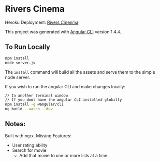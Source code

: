 # Rivers Cinema

Heroku Deployment: [Rivers Cinenma](https://rivers-cinema.herokuapp.com/app)

This project was generated with [Angular CLI](https://github.com/angular/angular-cli) version 1.4.4.

## To Run Locally
```bash
npm install
node server.js
```

The `install` command will build all the assets and serve them to the simple node server.

If you wish to run the angular CLI and make changes locally:
```bash
// In another terminal window
// If you dont have the angular CLI installed globally
npm install -g @angular/cli
ng build --watch --dev
```

## Notes:
Built with ngrx.
Missing Features:
- User rating ability
- Search for movie
  - Add that movie to one or more lists at a time.
